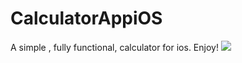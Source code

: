 # CalculatorAppiOS

A simple , fully functional, calculator for ios. Enjoy!
![](https://media.giphy.com/media/lDVdkcaLfGRkCKuS9m/giphy.gif)
